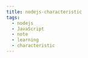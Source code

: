```yaml
---
title: nodejs-characteristic
tags:
  - nodejs
  - JavaScript
  - note
  - learning
  - characteristic
---
```

